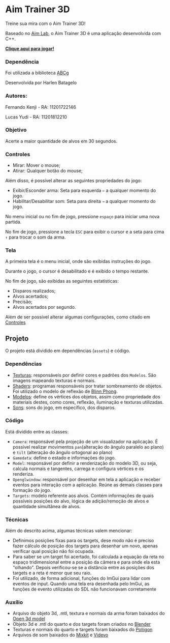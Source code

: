 # Aim Trainer 3D

Treine sua mira com o Aim Trainer 3D!

Baseado no [Aim Lab](https://aimlab.gg/), o Aim Trainer 3D é uma aplicação desenvolvida com C++.

**[Clique aqui para jogar!](https://fernandokenjii.github.io/aim_trainer_3D/)**

### Dependência

Foi utilizada a biblioteca [ABCg](https://github.com/hbatagelo/abcg)

Desenvolvida por Harlen Batagelo


### Autores: 
  Fernando Kenji - RA: 11201722146
  
  Lucas Yudi - RA: 11201812210


### Objetivo
Acerte a maior quantidade de alvos em 30 segundos.


### Controles
- Mirar: Mover o mouse;
- Atirar: Qualquer botão do mouse;

Além disso, é possível alterar as seguintes propriedades do jogo:
- Exibir/Esconder arma: Seta para esquerda ```←``` a qualquer momento do jogo.
- Habilitar/Desabilitar som: Seta para direita ```→``` a qualquer momento do jogo.

No menu inicial ou no fim de jogo, pressione ```espaço``` para iniciar uma nova partida.

No fim de jogo, pressione a tecla ```ESC``` para exibir o cursor e a seta para cima ```↑``` para trocar o som da arma.


### Tela
A primeira tela é o menu inicial, onde são exibidas instruções do jogo.

Durante o jogo, o cursor é desabilitado e é exibido o tempo restante.

No fim de jogo, são exibidas as seguintes estatísticas:
- Disparos realizados;
- Alvos acertados;
- Precisão;
- Alvos acertados por segundo.

Além de ser possível alterar algumas configurações, como citado em [Controles](#controles)

## Projeto
O projeto está dividido em dependências (```assets```) e código.

### Dependências
- [Texturas](assets/maps): responsáveis por definir cores e padrões dos ```Modelos```. São imagens mapeando texturas e normais.
- [Shaders](assets/shaders): programas responsáveis por tratar sombreamento de objetos. Foi utilizado o modelo de reflexão de [Blinn Phong](https://en.wikipedia.org/wiki/Blinn%E2%80%93Phong_reflection_model).
- [Modelos](assets/models): define os vértices dos objetos, assim como propriedade dos materiais destes, como cores, reflexão, iluminação e texturas utilizadas.
- [Sons](assets/sounds): sons do jogo, em específico, dos disparos.

### Código
Está dividido entre as classes:
- ```Camera```: responsável pela projeção de um visualizador na aplicação. É possível realizar movimentos ```pan```(alteração do ângulo paralelo ao plano) e ```tilt``` (alteração do ângulo ortogonal ao plano)
- ```Gamedata```: define o estado e informações do jogo.
- ```Model```: responsável por definir a renderização do modelo 3D, ou seja, calcula normais e tangentes, carrega e configura vértices e os renderiza.
- ```Openglwindow```: responsável por desenhar em tela a aplicação e receber eventos para interação com a aplicação. Reúne as demais classes para formação do jogo.
- ```Targets```: modelo referente aos alvos. Contém informações de quais possíveis posições do alvo, lógica de adição/remoção de alvos e quantidade simultânea de alvos.

### Técnicas 

Além do descrito acima, algumas técnicas valem mencionar:
- Definimos posições fixas para os targets, dese modo não é preciso fazer cálculo de posição dos targets para desenhar um novo, apenas verificar qual posição não foi ocupada.
- Para saber se um target foi acertado, foi calculada a equação da reta no espaço tridimensional entre a posição da câmera e para onde ela esta "olhando". Depois verificou-se se a distância entre as posições dos targets e a reta é menor que seu raio.
- Foi utilizado, de forma adicional, funções do ImGui para lidar com eventos de input. Quando uma tela era desenhada pelo ImGui, as funções de evento utilizadas do SDL não funcionavam corretamente

### Auxílio
- Arquivo do objeto 3d, .mtl, textura e normais da arma foram baixados do [Open 3d model](https://open3dmodel.com/pt/3d-models/scifi-handgun_39931.html)
- Objeto 3d e .mtl do quarto e dos targets foram criados no [Blender](https://www.blender.org/)
- Texturas e normais do quarto e targets foram baixados do [Poliigon](https://www.poliigon.com/textures/free)
- Arquivos de som baixados do [Mixkit](https://mixkit.co/free-sound-effects/gun/) e [Videvo](https://www.videvo.net/sound-effect/gun-shot-single-shot-in-pe1097906/246309/)
